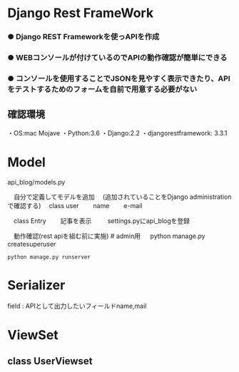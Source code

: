 # Django Rest FrameWork
### ● Django REST Frameworkを使っAPIを作成
### ● WEBコンソールが付けているのでAPIの動作確認が簡単にできる
### ● コンソールを使用することでJSONを見やすく表示できたり、APIをテストするためのフォームを自前で用意する必要がない
## 確認環境
・OS:mac Mojave
・Python:3.6
・Django:2.2
・djangorestframework: 3.3.1
# Model
api_blog/models.py

　自分で定義してモデルを追加
　(追加されていることをDjango administrationで確認する)
　class user
　　name 
　　e-mail

　class Entry
　　記事を表示
　
　settings.pyにapi_blogを登録

　動作確認(rest apiを組む前に実施)
    # admin用
　  python manage.py　createsuperuser

    python manage.py runserver

# Serializer

  field : APIとして出力したいフィールドname,mail

# ViewSet

  ## class UserViewset
  ###    
